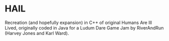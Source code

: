 # HAIL
Recreation (and hopefully expansion) in C++ of original Humans Are Ill Lived, originally coded in Java for a Ludum Dare Game Jam by RiverAndRun (Harvey Jones and Karl Ward). 
